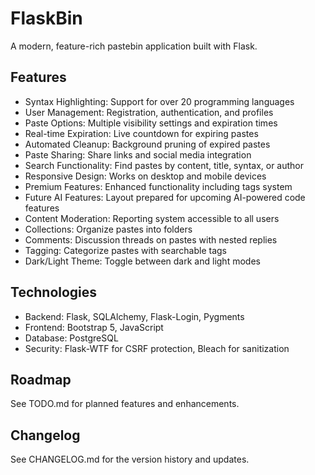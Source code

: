 # FlaskBin

A modern, feature-rich pastebin application built with Flask.

## Features

- Syntax Highlighting: Support for over 20 programming languages
- User Management: Registration, authentication, and profiles
- Paste Options: Multiple visibility settings and expiration times
- Real-time Expiration: Live countdown for expiring pastes
- Automated Cleanup: Background pruning of expired pastes
- Paste Sharing: Share links and social media integration
- Search Functionality: Find pastes by content, title, syntax, or author
- Responsive Design: Works on desktop and mobile devices
- Premium Features: Enhanced functionality including tags system
- Future AI Features: Layout prepared for upcoming AI-powered code features
- Content Moderation: Reporting system accessible to all users
- Collections: Organize pastes into folders
- Comments: Discussion threads on pastes with nested replies
- Tagging: Categorize pastes with searchable tags
- Dark/Light Theme: Toggle between dark and light modes

## Technologies

- Backend: Flask, SQLAlchemy, Flask-Login, Pygments
- Frontend: Bootstrap 5, JavaScript
- Database: PostgreSQL
- Security: Flask-WTF for CSRF protection, Bleach for sanitization

## Roadmap

See TODO.md for planned features and enhancements.

## Changelog

See CHANGELOG.md for the version history and updates.
